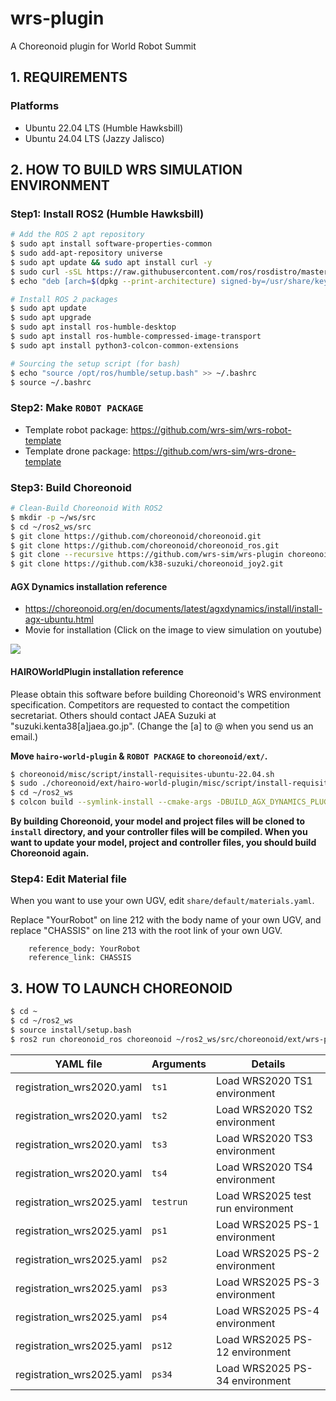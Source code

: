 # wrs-plugin
A Choreonoid plugin for World Robot Summit

## 1. REQUIREMENTS

### Platforms
- Ubuntu 22.04 LTS (Humble Hawksbill)
- Ubuntu 24.04 LTS (Jazzy Jalisco)

## 2. HOW TO BUILD WRS SIMULATION ENVIRONMENT
### Step1: Install ROS2 (Humble Hawksbill)
```bash
# Add the ROS 2 apt repository
$ sudo apt install software-properties-common
$ sudo add-apt-repository universe
$ sudo apt update && sudo apt install curl -y
$ sudo curl -sSL https://raw.githubusercontent.com/ros/rosdistro/master/ros.key -o /usr/share/keyrings/ros-archive-keyring.gpg
$ echo "deb [arch=$(dpkg --print-architecture) signed-by=/usr/share/keyrings/ros-archive-keyring.gpg] http://packages.ros.org/ros2/ubuntu $(. /etc/os-release && echo $UBUNTU_CODENAME) main" | sudo tee /etc/apt/sources.list.d/ros2.list > /dev/null

# Install ROS 2 packages
$ sudo apt update
$ sudo apt upgrade
$ sudo apt install ros-humble-desktop
$ sudo apt install ros-humble-compressed-image-transport
$ sudo apt install python3-colcon-common-extensions

# Sourcing the setup script (for bash)
$ echo "source /opt/ros/humble/setup.bash" >> ~/.bashrc
$ source ~/.bashrc
```

### Step2: Make ``ROBOT PACKAGE``
- Template robot package: https://github.com/wrs-sim/wrs-robot-template
- Template drone package: https://github.com/wrs-sim/wrs-drone-template

### Step3: Build Choreonoid
```bash
# Clean-Build Choreonoid With ROS2
$ mkdir -p ~/ws/src
$ cd ~/ros2_ws/src
$ git clone https://github.com/choreonoid/choreonoid.git
$ git clone https://github.com/choreonoid/choreonoid_ros.git
$ git clone --recursive https://github.com/wrs-sim/wrs-plugin choreonoid/ext/wrs-plugin
$ git clone https://github.com/k38-suzuki/choreonoid_joy2.git
```

#### AGX Dynamics installation reference
- https://choreonoid.org/en/documents/latest/agxdynamics/install/install-agx-ubuntu.html
- Movie for installation (Click on the image to view simulation on youtube)

[![](https://img.youtube.com/vi/SxmwYl_gPEY/0.jpg)](https://youtu.be/SxmwYl_gPEY) 

#### HAIROWorldPlugin installation reference
Please obtain this software before building Choreonoid's WRS environment specification.
Competitors are requested to contact the competition secretariat.
Others should contact JAEA Suzuki at "suzuki.kenta38[a]jaea.go.jp".
(Change the [a] to @ when you send us an email.)

**Move ``hairo-world-plugin`` & ``ROBOT PACKAGE`` to ``choreonoid/ext/``.**

```bash
$ choreonoid/misc/script/install-requisites-ubuntu-22.04.sh
$ sudo ./choreonoid/ext/hairo-world-plugin/misc/script/install-requisites-ubuntu-22.04.sh
$ cd ~/ros2_ws
$ colcon build --symlink-install --cmake-args -DBUILD_AGX_DYNAMICS_PLUGIN=ON -DBUILD_AGX_BODYEXTENSION_PLUGIN=ON -DBUILD_SCENE_EFFECTS_PLUGIN=ON -DBUILD_HAIRO_WORLD_PLUGIN=ON -DENABLE_INSTALL_RPATH_USE_LINK_PATH=ON
```

**By building Choreonoid, your model and project files will be cloned to ``install`` directory, and your controller files will be compiled. When you want to update your model, project and controller files, you should build Choreonoid again.**

### Step4: Edit Material file
When you want to use your own UGV, edit ``share/default/materials.yaml``.

Replace "YourRobot" on line 212 with the body name of your own UGV, and replace "CHASSIS" on line 213 with the root link of your own UGV.
```
    reference_body: YourRobot
    reference_link: CHASSIS
```

## 3. HOW TO LAUNCH CHOREONOID
```bash
$ cd ~
$ cd ~/ros2_ws
$ source install/setup.bash
$ ros2 run choreonoid_ros choreonoid ~/ros2_ws/src/choreonoid/ext/wrs-plugin/registration/registration_wrs2020.yaml --wrs-util ts1
```

| YAML file | Arguments | Details |
| ---- | ---- | ---- |
| registration_wrs2020.yaml | ``ts1`` | Load WRS2020 TS1 environment |
| registration_wrs2020.yaml | ``ts2`` | Load WRS2020 TS2 environment |
| registration_wrs2020.yaml | ``ts3`` | Load WRS2020 TS3 environment |
| registration_wrs2020.yaml | ``ts4`` | Load WRS2020 TS4 environment |
| registration_wrs2025.yaml | ``testrun`` | Load WRS2025 test run environment |
| registration_wrs2025.yaml | ``ps1`` | Load WRS2025 PS-1 environment |
| registration_wrs2025.yaml | ``ps2`` | Load WRS2025 PS-2 environment |
| registration_wrs2025.yaml | ``ps3`` | Load WRS2025 PS-3 environment |
| registration_wrs2025.yaml | ``ps4`` | Load WRS2025 PS-4 environment |
| registration_wrs2025.yaml | ``ps12`` | Load WRS2025 PS-12 environment |
| registration_wrs2025.yaml | ``ps34`` | Load WRS2025 PS-34 environment |
